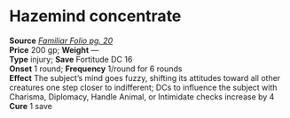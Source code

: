 # Hazemind concentrate

**Source** [_Familiar Folio pg. 20_](http://paizo.com/products/btpy98d3?Pathfinder-Player-Companion-Familiar-Folio)  
**Price** 200 gp; **Weight** —  
**Type** injury; **Save** Fortitude DC 16  
**Onset** 1 round; **Frequency** 1/round for 6 rounds  
**Effect** The subject’s mind goes fuzzy, shifting its attitudes toward all other creatures one step closer to indifferent; DCs to influence the subject with Charisma, Diplomacy, Handle Animal, or Intimidate checks increase by 4  
**Cure** 1 save